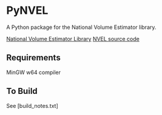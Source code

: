 # PyNVEL

A Python package for the National Volume Estimator library.

[National Volume Estimator Library][1]
[NVEL source code][2]

[1]: http://www.fs.fed.us/fmsc/measure/volume/nvel/
[2]: https://github.com/FMSC-Measurements/VolumeLibrary


Requirements
------------    

MinGW w64 compiler

To Build
--------

See [build_notes.txt]
